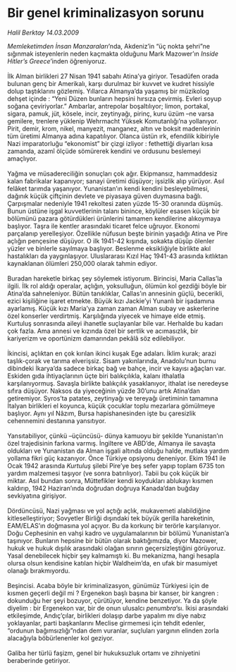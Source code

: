 # Bir genel kriminalizasyon sorunu

*Halil Berktay 14.03.2009*

<div class="taraf_structure_2col_1zq">
<div class="margen_n">



 <p><i>Memleketimden İnsan Manzaraları</i>’nda, Akdeniz’in “üç nokta şehri”ne sığınmak isteyenlerin neden kaçmakta olduğunu Mark Mazower’ın <i>Inside Hitler’s Greece</i>’inden öğreniyoruz. <br/><br/>İlk Alman birlikleri 27 Nisan 1941 sabahı Atina’ya giriyor. Tesadüfen orada bulunan genç bir Amerikalı, karşı durulmaz bir kuvvet ve kudret hissiyle dolup taştıklarını gözlemiş. Yıllarca Almanya’da yaşamış bir müzikolog dehşet içinde : “Yeni Düzen bunların hepsini hırsıza çevirmiş. Evleri soyup soğana çeviriyorlar.” Ambarlar, antrepolar boşaltılıyor; limon, portakal, sigara, pamuk, jüt, kösele, incir, zeytinyağı, pirinç, kuru üzüm –ne varsa gemilere, trenlere yüklenip Wehrmacht Yüksek Komutanlığı’na yollanıyor. Pirit, demir, krom, nikel, manyezit, manganez, altın ve boksit madenlerinin tüm üretimi Almanya adına kapatılıyor. Olanca üstün ırk, efendilik kibiriyle Nazi imparatorluğu “ekonomist” bir çizgi izliyor : fethettiği diyarları kısa zamanda, azamî ölçüde sömürerek kendini ve ordusunu beslemeyi amaçlıyor. <br/><br/>Yağma ve müsadereciliğin sonuçları çok ağır. Ekipmansız, hammaddesiz kalan fabrikalar kapanıyor; sanayi üretimi düşüyor; işsizlik alıp yürüyor. Asıl felâket tarımda yaşanıyor. Yunanistan’ın kendi kendini besleyebilmesi, dağınık küçük çiftçinin devlete ve piyasaya güven duymasına bağlı. Çarpışmalar nedeniyle 1941 rekoltesi zaten yüzde 15-30 oranında düşmüş. Bunun üstüne işgal kuvvetlerinin talanı binince, köylüler esasen küçük bir bölümünü pazara götürdükleri ürünlerini tamamen kendilerine alıkoymaya başlıyor. Taşra ile kentler arasındaki ticaret felce uğruyor. Ekonomi parçalanıp yerelleşiyor. Özellikle nüfusun beşte birinin yaşadığı Atina ve Pire açlığın pençesine düşüyor. O ilk 1941-42 kışında, sokakta düşüp ölenler yüzler ve binlerle sayılmaya başlıyor. Beslenme eksikliğiyle birlikte akıl hastalıkları da yaygınlaşıyor. Uluslararası Kızıl Haç 1941-43 arasında kıtlıktan kaynaklanan ölümleri 250,000 olarak tahmin ediyor. <br/><br/>Buradan hareketle birkaç şey söylemek istiyorum. Birincisi, Maria Callas’la ilgili. İlk rol aldığı operalar, açlığın, yoksulluğun, ölümün kol gezdiği böyle bir Atina’da sahneleniyor. Bütün tanıklıklar, Callas’ın annesinin güçlü, becerikli, ezici kişiliğine işaret etmekte. Büyük kızı Jackie’yi Yunanlı bir işadamına ayarlamış. Küçük kızı Maria’ya zaman zaman Alman subay ve askerlerine özel konserler verdirtmiş. Karşılığında yiyecek ve himaye elde etmiş. Kurtuluş sonrasında aileyi ihanetle suçlayanlar bile var. Herhalde bu kadarı çok fazla. Ama annesi ve kızında özel bir sertlik ve acımasızlık, bir kariyerizm ve oportünizm damarından pekâlâ söz edilebiliyor. <br/><br/>İkincisi, açlıktan en çok kırılan ikinci kuşak Ege adaları. İklim kurak; arazi taşlık-çorak ve tarıma elverişsiz. Sisam yakınlarında, Anadolu’nun burnu dibindeki İkarya’da sadece birkaç bağ ve bahçe, incir ve kayısı ağaçları var. Eskiden gıda ihtiyaçlarının üçte biri balıkçılıkla, kalanı ithalatla karşılanıyormuş. Savaşla birlikte balıkçılık yasaklanıyor, ithalat ise neredeyse sıfıra düşüyor. Naksos da yiyeceğinin yüzde 30’unu artık Atina’dan getiremiyor. Syros’ta patates, zeytinyağı ve tereyağı üretiminin tamamına İtalyan birlikleri el koyunca, küçük çocuklar toplu mezarlara gömülmeye başlıyor. Aynı yıl Nâzım, Bursa hapishanesinden işte bu çaresizlik cehennemini destanına yansıtıyor. <br/><br/>Yansıtabiliyor, çünkü –üçüncüsü- dünya kamuoyu bir şekilde Yunanistan’ın özel trajedisinin farkına varmış. İngiltere ve ABD’de, Almanya ile savaşta oldukları ve Yunanistan da Alman işgali altında olduğu halde, mutlaka yardım yollama fikri güç kazanıyor. Önce Türkiye opsiyonu deneniyor. Ekim 1941 ile Ocak 1942 arasında <i>Kurtuluş</i> şilebi Pire’ye beş sefer yapıp toplam 6735 ton yardım malzemesi taşıyor (ve sonra batırılıyor). Tabii bu çok küçük bir miktar. Asıl bundan sonra, Müttefikler kendi koydukları ablukayı kısmen kaldırıp, 1942 Haziran’ında doğrudan doğruya Kanada’dan buğday sevkiyatına girişiyor. <br/><br/>Dördüncüsü, Nazi yağması ve yol açtığı açlık, mukavemeti alabildiğine kitleselleştiriyor; Sovyetler Birliği dışındaki tek büyük gerilla hareketinin, EAM/ELAS’ın doğmasına yol açıyor. Bu da korkunç bir terörle karşılanıyor. Doğu Cephesinin en vahşi kadro ve uygulamalarının bir bölümü Yunanistan’a taşınıyor. Bunların hepsine bir bütün olarak baktığımızda, diyor Mazower, hukuk ve hukuk dışılık arasındaki olağan sınırın geçersizleştiğini görüyoruz. Yasal denebilecek hiçbir şey kalmamıştı ki. Bu mekanizma, hangi hesapla olursa olsun kendisine katılan hiçbir Waldheim’da, en ufak bir masumiyet olanağı bırakmıyordu. <br/><br/>Beşincisi. Acaba böyle bir kriminalizasyon, günümüz Türkiyesi için de kısmen geçerli değil mi ? Ergenekon başlı başına bir kanser, bir kangren : dokunduğu her şeyi bozuyor, çürütüyor, kendine benzetiyor. Ya da şöyle diyelim : bir Ergenekon var, bir de onun ulusalcı <i>penumbra</i>’sı. İkisi arasındaki etkileşimde, Andıç’çılar, birlikleri dolaşıp darbe yapalım mı diye nabız yoklayanlar, parti başkanlarını Meclise girmemesi için tehdit edenler, “ordunun bağımsızlığı”ndan dem vuranlar, suçluları yargının elinden zorla alacağıyla böbürlenenler kol geziyor. <br/><br/>Galiba her türlü faşizm, genel bir hukuksuzluk ortamı ve zihniyetini beraberinde getiriyor.</p>
<br/>
<br/>
<br/>



<br/>


<div id="taraf_not">
</div>

</div>


</div>
